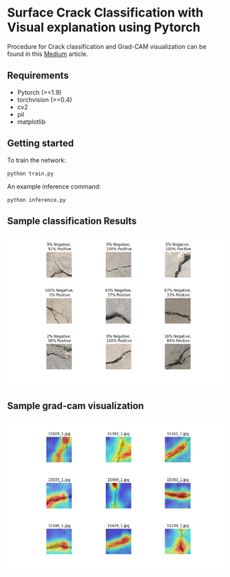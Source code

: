 # Surface Crack Classification with Visual explanation using Pytorch

Procedure for Crack classification and Grad-CAM visualization can be found in this <a href="https://medium.com/@raju.monjurulkarim/tutorial-on-surface-crack-classification-with-visual-explanation-part-1-14542d2ea7ac"> Medium</a> article.</p> 

## Requirements
- Pytorch (>=1.9)
- torchvision (>=0.4)
- cv2
- pil
- matplotlib

## Getting started
To train the network:
```shell
python train.py
```
An example inference command:
```shell
python inference.py
```

## Sample classification Results
<div align=center>
  <img src="temp.png" alt="Visualization Demo" width="800"/>
</div>

## Sample grad-cam visualization
<div align=center>
  <img src="gradcam.png" alt="Visualization grad-cam" width="800"/>
</div>
